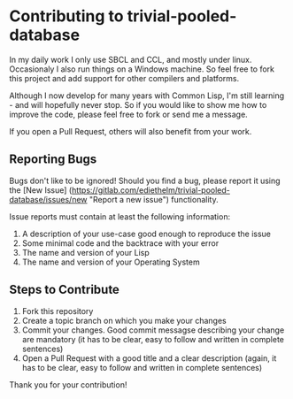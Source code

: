 # Contributing to trivial-pooled-database

In my daily work I only use SBCL and CCL, and mostly under linux. Occasionaly I also run things on a Windows machine. So feel free to fork this project and add support for other compilers and platforms.

Although I now develop for many years with Common Lisp, I'm still learning - and will hopefully never stop. So if you would like to show me how to improve the code, please feel free to fork or send me a message.

If you open a Pull Request, others will also benefit from your work.


## Reporting Bugs

Bugs don't like to be ignored! Should you find a bug, please report it using the [New Issue] (https://gitlab.com/ediethelm/trivial-pooled-database/issues/new "Report a new issue") functionality.

Issue reports must contain at least the following information:
1. A description of your use-case good enough to reproduce the issue
2. Some minimal code and the backtrace with your error
3. The name and version of your Lisp
4. The name and version of your Operating System


## Steps to Contribute

1. Fork this repository
2. Create a topic branch on which you make your changes
3. Commit your changes. Good commit messagse describing your change are mandatory (it has to be clear, easy to follow and written in complete sentences)
4. Open a Pull Request with a good title and a clear description (again, it has to be clear, easy to follow and written in complete sentences)


Thank you for your contribution!
